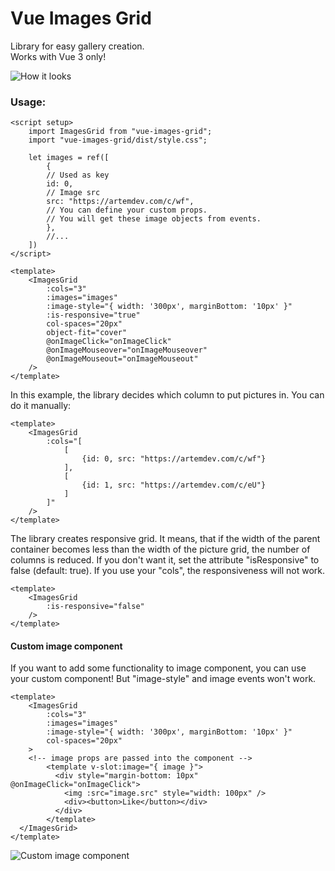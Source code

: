 # Vue Images Grid
Library for easy gallery creation.<br>
Works with Vue 3 only!

![How it looks](https://raw.githubusercontent.com/Ortyommm/vue-images-grid/master/images/example1.png)

### Usage:

```vue
<script setup>
    import ImagesGrid from "vue-images-grid";
    import "vue-images-grid/dist/style.css";
        
    let images = ref([
        {
        // Used as key
        id: 0,
        // Image src
        src: "https://artemdev.com/c/wf",
        // You can define your custom props. 
        // You will get these image objects from events.
        },
        //...
    ])
</script>

<template>
    <ImagesGrid
        :cols="3"
        :images="images"
        :image-style="{ width: '300px', marginBottom: '10px' }"
        :is-responsive="true"
        col-spaces="20px"
        object-fit="cover"
        @onImageClick="onImageClick"
        @onImageMouseover="onImageMouseover"
        @onImageMouseout="onImageMouseout"
    />
</template>
```
In this example, the library decides which column to put pictures in. You can do it manually:
```vue
<template>
    <ImagesGrid
        :cols="[ 
            [
                {id: 0, src: "https://artemdev.com/c/wf"}
            ], 
            [
                {id: 1, src: "https://artemdev.com/c/eU"}
            ]
        ]"
    />
</template>
```
The library creates responsive grid. It means, that if the width of the parent container becomes
less than the width of the picture grid, the number of columns is reduced. If you don't want it,
set the attribute "isResponsive" to false (default: true). If you use your "cols", the responsiveness will not work. 
```vue
<template>
    <ImagesGrid
        :is-responsive="false"
    />
</template>
```

#### Custom image component
If you want to add some functionality to image component, you can use your custom component! 
But "image-style" and image events won't work. 
```vue
<template>
    <ImagesGrid
        :cols="3"
        :images="images"
        :image-style="{ width: '300px', marginBottom: '10px' }"
        col-spaces="20px"
    >
    <!-- image props are passed into the component -->
        <template v-slot:image="{ image }">
          <div style="margin-bottom: 10px" @onImageClick="onImageClick">
            <img :src="image.src" style="width: 100px" />
            <div><button>Like</button></div>
          </div>
        </template>
  </ImagesGrid>
</template>
```
![Custom image component](https://raw.githubusercontent.com/Ortyommm/vue-images-grid/master/images/example2.png)
